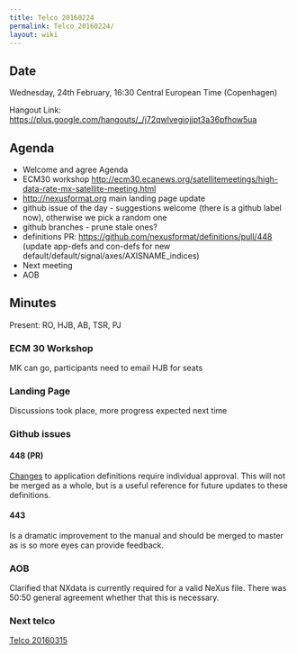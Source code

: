 ```yaml
---
title: Telco 20160224
permalink: Telco_20160224/
layout: wiki
---
```


Date
----

Wednesday, 24th February, 16:30 Central European Time (Copenhagen)

Hangout Link:
<https://plus.google.com/hangouts/_/j72qwlvegiojjpt3a36pfhow5ua>

Agenda
------

-   Welcome and agree Agenda
-   ECM30 workshop
    <http://ecm30.ecanews.org/satellitemeetings/high-data-rate-mx-satellite-meeting.html>
-   <http://nexusformat.org> main landing page update
-   github issue of the day - suggestions welcome (there is a github
    label now), otherwise we pick a random one
-   github branches - prune stale ones?
-   definitions PR:
    <https://github.com/nexusformat/definitions/pull/448> (update
    app-defs and con-defs for new
    default/default/signal/axes/AXISNAME\_indices)
-   Next meeting
-   AOB

Minutes
-------

Present: RO, HJB, AB, TSR, PJ

### ECM 30 Workshop

MK can go, participants need to email HJB for seats

### Landing Page

Discussions took place, more progress expected next time

### Github issues

#### 448 (PR)

[Changes](https://github.com/nexusformat/definitions/issues/447) to
application definitions require individual approval. This will not be
merged as a whole, but is a useful reference for future updates to these
definitions.

#### 443

Is a dramatic improvement to the manual and should be merged to master
as is so more eyes can provide feedback.

### AOB

Clarified that NXdata is currently required for a valid NeXus file.
There was 50:50 general agreement whether that this is necessary.

### Next telco

[Telco 20160315](Telco_20160315 "wikilink")
